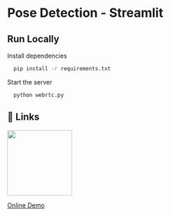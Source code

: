 # Pose Detection - Streamlit

## Run Locally


Install dependencies

```bash
  pip install -r requirements.txt
```

Start the server

```bash
  python webrtc.py
```


## 🔗 Links

<img src="https://streamlit.io/images/brand/streamlit-logo-secondary-colormark-darktext.png" width="148">

[Online Demo](https://ahmetenesyalcinkaya-pose-streamlit-webrtc-qs3txi.streamlit.app/)


